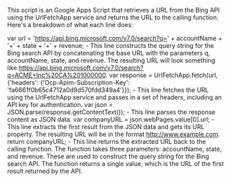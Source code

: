 This script is an Google Apps Script that retrieves a URL from the Bing API using the UrlFetchApp service and returns the URL to the calling function. Here's a breakdown of what each line does:

var url = 'https://api.bing.microsoft.com/v7.0/search?q=' + accountName + '+' + state + '+' + revenue; - This line constructs the query string for the Bing search API by concatenating the base URL with the parameters q, accountName, state, and revenue. The resulting URL will look something like https://api.bing.microsoft.com/v7.0/search?q=ACME+Inc%20CA%201000000.
var response = UrlFetchApp.fetch(url, {'headers': {'Ocp-Apim-Subscription-Key': 'fa6661f0b65c4712a0d9d570fdd349a4'}}); - This line fetches the URL using the UrlFetchApp service and passes in a set of headers, including an API key for authentication.
var json = JSON.parse(response.getContentText()); - This line parses the response content as JSON data.
var companyURL = json.webPages.value[0].url; - This line extracts the first result from the JSON data and gets its URL property. The resulting URL will be in the format http://www.example.com.
return companyURL; - This line returns the extracted URL back to the calling function.
The function takes three parameters: accountName, state, and revenue. These are used to construct the query string for the Bing search API. The function returns a single value, which is the URL of the first result returned by the API.

